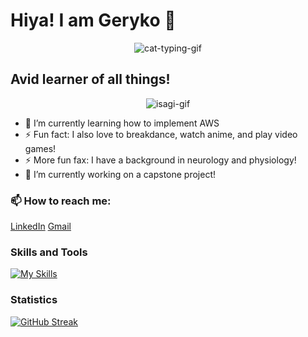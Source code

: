 # Hiya! I am Geryko 👋
  
<div align="center">
  <img src="https://github.com/glmenta/glmenta/assets/111015201/18f8b1c6-9215-46ed-92dd-1d6464098994" alt="cat-typing-gif">
</div>

## Avid learner of all things!
<div align="center">
  <img src="https://github.com/glmenta/glmenta/assets/111015201/999658a9-4fe5-497f-88c2-05bc0afe3e22" alt='isagi-gif'>
</div>

- 🌱 I’m currently learning how to implement AWS
- ⚡ Fun fact: I also love to breakdance, watch anime, and play video games!
- ⚡ More fun fax: I have a background in neurology and physiology!
- 🔭 I’m currently working on a capstone project!

### 📫 How to reach me:
[LinkedIn](https://www.linkedin.com/in/geryko-menta-36a0b0215/)
[Gmail](gakidogeck@gmail.com)

### Skills and Tools
[![My Skills](https://skillicons.dev/icons?i=js,html,css,aws,express,mysql,nodejs,postgres,react,py,flask)](https://skillicons.dev)


### Statistics
[![GitHub Streak](https://streak-stats.demolab.com/?user=glmenta&theme=dark)](https://git.io/streak-stats)
<!--
**glmenta/glmenta** is a ✨ _special_ ✨ repository because its `README.md` (this file) appears on your GitHub profile.

Here are some ideas to get you started:
- 🔭 I’m currently working on a capstone project
- 🌱 I’m currently learning ...
- 👯 I’m looking to collaborate on ...
- 🤔 I’m looking for help with ...
- 💬 Ask me about ...
- 📫 How to reach me: ...
- 😄 Pronouns: ...
- ⚡ Fun fact: ...
-->
